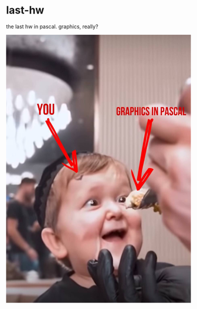 # last-hw
 the last hw in pascal. graphics, really?

<img src = 'https://github.com/ond-first/last-hw/blob/main/IMAGE%202022-04-30%2022:13:20.jpg' style = "width:580px ; height:730px" >
